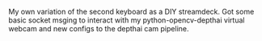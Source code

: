 My own variation of the second keyboard as a DIY streamdeck.
Got some basic socket msging to interact with my python-opencv-depthai virtual webcam and new configs to the depthai cam pipeline.